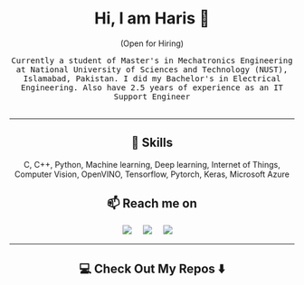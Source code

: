  <h1 align="center">Hi, I am Haris 👋 </h1>

<p align="center"> (Open for Hiring)</p>

<p align="center">
  <samp>Currently a student of Master's in Mechatronics Engineering at National University of Sciences and Technology (NUST), Islamabad, Pakistan. I did my Bachelor's in Electrical Engineering. Also have 2.5 years of experience as an IT Support Engineer
  </samp>
  <br> <br>
</p>

<hr>

<h2 align="center"> 🔭 Skills</h2>
<p align="center">
  C, C++, Python, Machine learning, Deep learning, Internet of Things, Computer Vision, OpenVINO, Tensorflow, Pytorch, Keras, Microsoft Azure
</p>

<h2  align="center">📫 Reach me on</h2>
<p align="center">
  <a target="_blank"href="https://www.linkedin.com/in/muhammad-haris-a0861028/"><img src="https://img.shields.io/badge/linkedin-%230077B5.svg?&style=for-the-badge&logo=linkedin&logoColor=white" /></a>&nbsp;&nbsp;&nbsp;&nbsp;
  <a target="_blank"href="https://twitter.com/harisnilore"><img src="https://img.shields.io/badge/twitter-%231DA1F2.svg?&style=for-the-badge&logo=twitter&logoColor=white" /></a>&nbsp;&nbsp;&nbsp;&nbsp;
  <a href="mailto:haris.case@gmail.com?subject=Hello%20Ileri,%20From%20Github"><img src="https://img.shields.io/badge/gmail-%23D14836.svg?&style=for-the-badge&logo=gmail&logoColor=white" /></a>&nbsp;&nbsp;&nbsp;&nbsp;
</p>

<hr>

<h2  align="center">💻 Check Out My Repos ⬇️ </h2>
